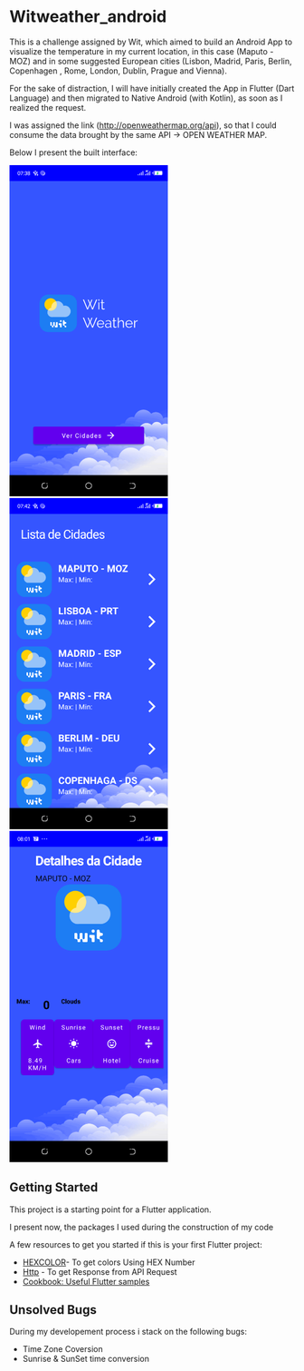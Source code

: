 # Witweather_android

This is a challenge assigned by Wit, which aimed to build an Android App to visualize the temperature in my current location, in this case (Maputo - MOZ) and in some suggested European cities (Lisbon, Madrid, Paris, Berlin, Copenhagen , Rome, London, Dublin, Prague and Vienna).

For the sake of distraction, I will have initially created the App in Flutter (Dart Language) and then migrated to Native Android (with Kotlin), as soon as I realized the request.

I was assigned the link (http://openweathermap.org/api), so that I could consume the data brought by the same API -> OPEN WEATHER MAP.

Below I present the built interface: 
<div style="display: inline_block">
<img  alt="Kcumbe-Splash" src="https://github.com/nakatsinho/witweather_android/blob/master/preview/screenshot-1635140284213.png" width="280px">
<img  alt="Kcumbe-AllCities" src="https://github.com/nakatsinho/witweather_android/blob/master/preview/screenshot-1635140570735.png" width="280px">
<img  alt="Kcumbe-Details" src="https://github.com/nakatsinho/witweather_android/blob/master/preview/screenshot-1635141720926.png" width="280px">
 </div>

## Getting Started

This project is a starting point for a Flutter application.

I present now, the packages I used during the construction of my code 

A few resources to get you started if this is your first Flutter project:

- [HEXCOLOR](https://pub.dev/packages/hexcolor)- To get colors Using HEX Number
- [Http](https://pub.dev/packages/http) - To get Response from API Request
- [Cookbook: Useful Flutter samples](https://flutter.dev/docs/cookbook)

## Unsolved Bugs

During my developement process i stack on the following bugs:
- Time Zone Coversion
- Sunrise & SunSet time conversion
